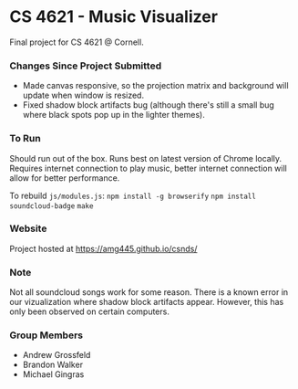 # CS 4621 - Music Visualizer

Final project for CS 4621 @ Cornell.

### Changes Since Project Submitted
- Made canvas responsive, so the projection matrix and background will update when window is resized.
- Fixed shadow block artifacts bug (although there's still a small bug where black spots pop up in the lighter themes).

### To Run
Should run out of the box.  Runs best on latest version of Chrome locally.  Requires internet connection to play music, better internet connection will allow for better performance.

To rebuild `js/modules.js`:
`npm install -g browserify`
`npm install soundcloud-badge`
`make`


### Website
Project hosted at <a href="https://amg445.github.io/cs4621_final/">https://amg445.github.io/csnds/</a>


### Note
Not all soundcloud songs work for some reason.  There is a known error in our vizualization where shadow block artifacts appear.  However, this has only been observed on certain computers.

### Group Members
- Andrew Grossfeld
- Brandon Walker
- Michael Gingras

